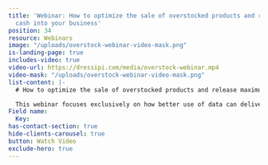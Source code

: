 ```yaml
---
title: 'Webinar: How to optimize the sale of overstocked products and release maximum
  cash into your business'
position: 34
resource: Webinars
image: "/uploads/overstock-webinar-video-mask.png"
is-landing-page: true
includes-video: true
video-url: https://dressipi.com/media/overstock-webinar.mp4
video-mask: "/uploads/overstock-webinar-video-mask.png"
list-content: |-
  # How to optimize the sale of overstocked products and release maximum cash into your business

  This webinar focuses exclusively on how better use of data can deliver smarter solutions for shifting overstocked products.
Field name:
  Key: 
has-contact-section: true
hide-clients-carousel: true
button: Watch Video
exclude-hero: true
---
```


